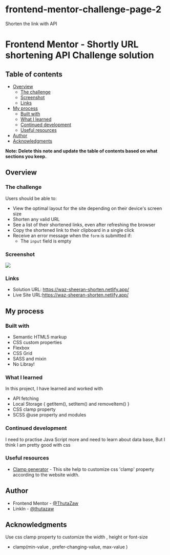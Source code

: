 # frontend-mentor-challenge-page-2
Shorten the link with API

# Frontend Mentor - Shortly URL shortening API Challenge solution

## Table of contents

- [Overview](#overview)
  - [The challenge](#the-challenge)
  - [Screenshot](#screenshot)
  - [Links](#links)
- [My process](#my-process)
  - [Built with](#built-with)
  - [What I learned](#what-i-learned)
  - [Continued development](#continued-development)
  - [Useful resources](#useful-resources)
- [Author](#author)
- [Acknowledgments](#acknowledgments)

**Note: Delete this note and update the table of contents based on what sections you keep.**

## Overview

### The challenge

Users should be able to:

- View the optimal layout for the site depending on their device's screen size
- Shorten any valid URL
- See a list of their shortened links, even after refreshing the browser
- Copy the shortened link to their clipboard in a single click
- Receive an error message when the `form` is submitted if:
  - The `input` field is empty

### Screenshot

![](./screenshot.jpg)


### Links

- Solution URL: https://waz-sheeran-shorten.netlify.app/
- Live Site URL:https://waz-sheeran-shorten.netlify.app/

## My process

### Built with

- Semantic HTML5 markup
- CSS custom properties
- Flexbox
- CSS Grid
- SASS and mixin
- No Libray!

### What I learned

In this project, I have learned and worked with 
- API fetching
- Local Storage { getItem(), setItem() and removeItem() }
- CSS clamp property
- SCSS @use property and modules


### Continued development


I need to practise Java Script more and need to learn about data base,
But I think I am pretty good with css

### Useful resources

- [Clamp generator](https://xgkft.csb.app/m) - This site help to customize css 'clamp' property according to the website width.


## Author

- Frontend Mentor - [@ThutaZaw](https://www.frontendmentor.io/profile/ThutaZaw2603)
- LinkIn - [@thutazaw](https://www.linkedin.com/in/thuta-zaw-3404431a0)


## Acknowledgments

Use css clamp property to customize the width , height or font-size

- clamp(min-value , prefer-changing-value, max-value )

